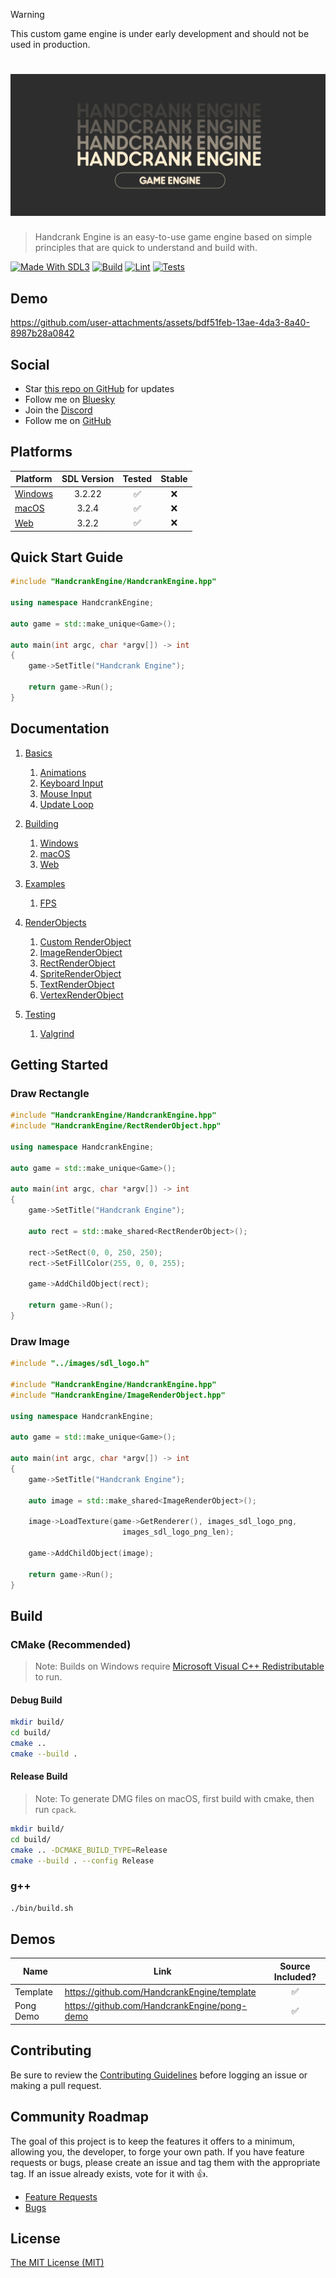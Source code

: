 > [!WARNING]
> This custom game engine is under early development and should not be used in production.

# ![Handcrank Engine](./logo.svg)

> Handcrank Engine is an easy-to-use game engine based on simple principles that are quick to understand and build with.

[![Made With SDL3](https://img.shields.io/badge/Made_With-SDL3-blue)](https://www.libsdl.org/)
[![Build](https://github.com/HandcrankEngine/HandcrankEngine/actions/workflows/build.workflow.yml/badge.svg)](https://github.com/HandcrankEngine/HandcrankEngine/actions/workflows/build.workflow.yml)
[![Lint](https://github.com/HandcrankEngine/HandcrankEngine/actions/workflows/lint.workflow.yml/badge.svg)](https://github.com/HandcrankEngine/HandcrankEngine/actions/workflows/lint.workflow.yml)
[![Tests](https://github.com/HandcrankEngine/HandcrankEngine/actions/workflows/test.workflow.yml/badge.svg)](https://github.com/HandcrankEngine/HandcrankEngine/actions/workflows/test.workflow.yml)

## Demo

https://github.com/user-attachments/assets/bdf51feb-13ae-4da3-8a40-8987b28a0842

## Social

- Star [this repo on GitHub](https://github.com/HandcrankEngine/HandcrankEngine) for updates
- Follow me on [Bluesky](https://bsky.app/profile/scottdoxey.com)
- Join the [Discord](https://discord.gg/nNtFsfd)
- Follow me on [GitHub](https://github.com/neogeek/)

## Platforms

| Platform                                  | SDL Version | Tested | Stable |
| ----------------------------------------- | :---------: | :----: | :----: |
| [Windows](documentation/Build/Windows.md) |   3.2.22    |   ✅   |   ❌   |
| [macOS](documentation/Build/macOS.md)     |    3.2.4    |   ✅   |   ❌   |
| [Web](documentation/Build/Web.md)         |    3.2.2    |   ✅   |   ❌   |

## Quick Start Guide

```cpp
#include "HandcrankEngine/HandcrankEngine.hpp"

using namespace HandcrankEngine;

auto game = std::make_unique<Game>();

auto main(int argc, char *argv[]) -> int
{
    game->SetTitle("Handcrank Engine");

    return game->Run();
}
```

## Documentation

1. [Basics](/documentation/Basics)
   1. [Animations](/documentation/Basics/Animations.md)
   1. [Keyboard Input](/documentation/Basics/Keyboard%20Input.md)
   1. [Mouse Input](/documentation/Basics/Mouse%20Input.md)
   1. [Update Loop](/documentation/Basics/Update%20Loop.md)

1. [Building](/documentation/Building)
   1. [Windows](/documentation/Building/Windows.md)
   1. [macOS](/documentation/Building/macOS.md)
   1. [Web](/documentation/Building/Web.md)

1. [Examples](/documentation/Examples)
   1. [FPS](/documentation/Examples/FPS.md)

1. [RenderObjects](/documentation/RenderObjects)
   1. [Custom RenderObject](/documentation/RenderObjects/Custom%20RenderObject.md)
   1. [ImageRenderObject](/documentation/RenderObjects/ImageRenderObject.md)
   1. [RectRenderObject](/documentation/RenderObjects/RectRenderObject.md)
   1. [SpriteRenderObject](/documentation/RenderObjects/SpriteRenderObject.md)
   1. [TextRenderObject](/documentation/RenderObjects/TextRenderObject.md)
   1. [VertexRenderObject](/documentation/RenderObjects/VertexRenderObject.md)

1. [Testing](/documentation/Testing)
   1. [Valgrind](/documentation/Testing/Valgrind.md)

## Getting Started

### Draw Rectangle

```cpp
#include "HandcrankEngine/HandcrankEngine.hpp"
#include "HandcrankEngine/RectRenderObject.hpp"

using namespace HandcrankEngine;

auto game = std::make_unique<Game>();

auto main(int argc, char *argv[]) -> int
{
    game->SetTitle("Handcrank Engine");

    auto rect = std::make_shared<RectRenderObject>();

    rect->SetRect(0, 0, 250, 250);
    rect->SetFillColor(255, 0, 0, 255);

    game->AddChildObject(rect);

    return game->Run();
}
```

### Draw Image

```cpp
#include "../images/sdl_logo.h"

#include "HandcrankEngine/HandcrankEngine.hpp"
#include "HandcrankEngine/ImageRenderObject.hpp"

using namespace HandcrankEngine;

auto game = std::make_unique<Game>();

auto main(int argc, char *argv[]) -> int
{
    game->SetTitle("Handcrank Engine");

    auto image = std::make_shared<ImageRenderObject>();

    image->LoadTexture(game->GetRenderer(), images_sdl_logo_png,
                         images_sdl_logo_png_len);

    game->AddChildObject(image);

    return game->Run();
}
```

## Build

### CMake (Recommended)

> Note: Builds on Windows require [Microsoft Visual C++ Redistributable](https://learn.microsoft.com/en-us/cpp/windows/latest-supported-vc-redist?view=msvc-170) to run.

#### Debug Build

```bash
mkdir build/
cd build/
cmake ..
cmake --build .
```

#### Release Build

> Note: To generate DMG files on macOS, first build with cmake, then run `cpack`.

```bash
mkdir build/
cd build/
cmake .. -DCMAKE_BUILD_TYPE=Release
cmake --build . --config Release
```

### g++

```bash
./bin/build.sh
```

## Demos

| Name      | Link                                           | Source Included? |
| --------- | ---------------------------------------------- | :--------------: |
| Template  | <https://github.com/HandcrankEngine/template>  |        ✅        |
| Pong Demo | <https://github.com/HandcrankEngine/pong-demo> |        ✅        |

## Contributing

Be sure to review the [Contributing Guidelines](./CONTRIBUTING.md) before logging an issue or making a pull request.

## Community Roadmap

The goal of this project is to keep the features it offers to a minimum, allowing you, the developer, to forge your own path. If you have feature requests or bugs, please create an issue and tag them with the appropriate tag. If an issue already exists, vote for it with 👍.

- [Feature Requests](https://github.com/HandcrankEngine/HandcrankEngine/labels/enhancement)
- [Bugs](https://github.com/HandcrankEngine/HandcrankEngine/labels/bug)

## License

[The MIT License (MIT)](./LICENSE)
